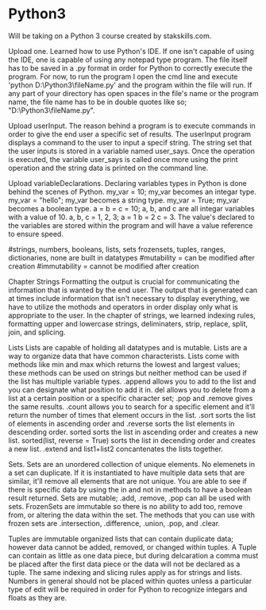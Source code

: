 # Python3
Will be taking on a Python 3 course created by stakskills.com.  

Upload one.  Learned how to use Python's IDE.  If one isn't capable of using the IDE, one is capable of using any notepad type program.  The file itself has to be saved in a .py format in order for Python to correctly execute the program.  For now, to run the program I open the cmd line and execute 'python D:\Python3\fileName.py' and the program within the file will run.  If any part of your directory has open spaces in the file's name or the program name, the file name has to be in double quotes like so; "D:\Python3\fileName.py".

Upload userInput.  The reason behind a program is to execute commands in order to give the end user a specific set of results.  The userInput program displays a command to the user to input a specif string.  The string set that the user inputs is stored in a variable named user_says.  Once the operation is executed, the variable user_says is called once more using the print operation and the string data is printed on the command line.

Upload variableDeclarations.  Declaring variables types in Python is done behind the scenes of Python.  my_var = 10; my_var becomes an integar type.  my_var = "hello"; my_var becomes a string type.  my_var = True; my_var becomes a boolean type.  a = b = c = 10; a, b, and c are all integar variables with a value of 10.  a, b, c = 1, 2, 3; a = 1 b = 2 c = 3.  The value's declared to the variables are stored within the program and will have a value reference to ensure speed.

#strings, numbers, booleans, lists, sets frozensets, tuples, ranges, dictionaries, none are built in datatypes
#mutability = can be modified after creation
#immutability = cannot be modified after creation


Chapter Strings
Formatting the output is crucial for communicating the information that is wanted by the end user.  The output that is generated can at times include information that isn't necessary to display everything, we have to utilize the mothods and operators in order display only what is appropriate to the user.  In the chapter of strings, we learned indexing rules, formatting upper and lowercase strings, deliminaters, strip, replace, split, join, and splicing.

Lists
Lists are capable of holding all datatypes and is mutable.  Lists are a way to organize data that have common characterists.  Lists come with methods like min and max which returns the lowest and largest values; these methods can be used on strings but neither method can be used if the list has multiple variable types.  .append allows you to add to the list and you can designate what position to add it in.  del allows you to delete from a list at a certain position or a specific character set; .pop and .remove gives the same results.  .count allows you to search for a specific element and it'll return the number of times that element occurs in the list.  .sort sorts the list of elements in ascending order and .reverse sorts the list elements in descending order.  sorted sorts the list in ascending order and creates a new list.  sorted(list, reverse = True) sorts the list in decending order and creates a new list.  .extend and list1+list2 concantenates the lists together.


Sets.  Sets are an unordered collection of unique elements.  No elemenets in a set can duplicate.  If it is instantiated to have multiple data sets that are similar, it'll remove all elements that are not unique.  You are able to see if there is specific data by using the in and not in methods to have a boolean result returned.  Sets are mutable; .add, .remove, .pop can all be used with sets.  FrozenSets are immutable so there is no ability to add too, remove from, or altering the data within the set.  The methods that you can use with frozen sets are .intersection, .difference, .union, .pop, and .clear.


Tuples are immutable organized lists that can contain duplicate data; however data cannot be added, removed, or changed within tuples.  A Tuple can contain as little as one data piece, but during delcaration a comma must be placed after the first data piece or the data will not be declared as a tuple.  The same indexing and slicing rules apply as for strings and lists.  Numbers in general should not be placed within quotes unless a particular type of edit will be required in order for Python to recognize integars and floats as they are.  
